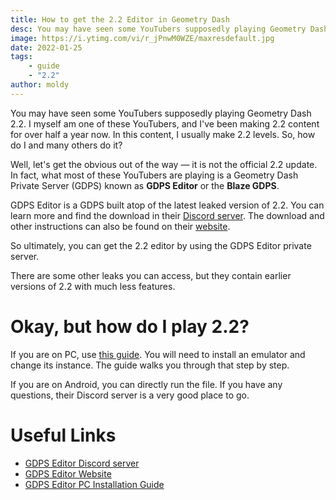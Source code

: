 ```yaml
---
title: How to get the 2.2 Editor in Geometry Dash
desc: You may have seen some YouTubers supposedly playing Geometry Dash 2.2. I myself am one of these YouTubers, and I've been making 2.2 content for over half a year now.
image: https://i.ytimg.com/vi/r_jPnwM0WZE/maxresdefault.jpg
date: 2022-01-25
tags:
    - guide
    - "2.2"
author: moldy
---
```


You may have seen some YouTubers supposedly playing Geometry Dash 2.2. I myself am one of these YouTubers, and I've been making 2.2 content for over half a year now. In this content, I usually make 2.2 levels. So, how do I and many others do it?

Well, let's get the obvious out of the way — it is not the official 2.2 update. In fact, what most of these YouTubers are playing is a Geometry Dash Private Server (GDPS) known as **GDPS Editor** or the **Blaze GDPS**.

GDPS Editor is a GDPS built atop of the latest leaked version of 2.2. You can learn more and find the download in their [Discord server](https://discord.com/invite/4n8n98AkSk). The download and other instructions can also be found on their [website](https://gdpseditor.com/os.html).

So ultimately, you can get the 2.2 editor by using the GDPS Editor private server.

There are some other leaks you can access, but they contain earlier versions of 2.2 with much less features.

# Okay, but how do I play 2.2?

If you are on PC, use [this guide](https://docs.google.com/document/d/1uBYwMdy4vJ3NrZDHQV2uPXfgVg76Ijo5TQrJR9SeEtU/edit?usp=sharing). You will need to install an emulator and change its instance. The guide walks you through that step by step.

If you are on Android, you can directly run the file. If you have any questions, their Discord server is a very good place to go.

# Useful Links

* [GDPS Editor Discord server](https://discord.com/invite/4n8n98AkSk)
* [GDPS Editor Website](https://gdpseditor.com/os.html)
* [GDPS Editor PC Installation Guide](https://docs.google.com/document/d/1uBYwMdy4vJ3NrZDHQV2uPXfgVg76Ijo5TQrJR9SeEtU/edit?usp=sharing)
